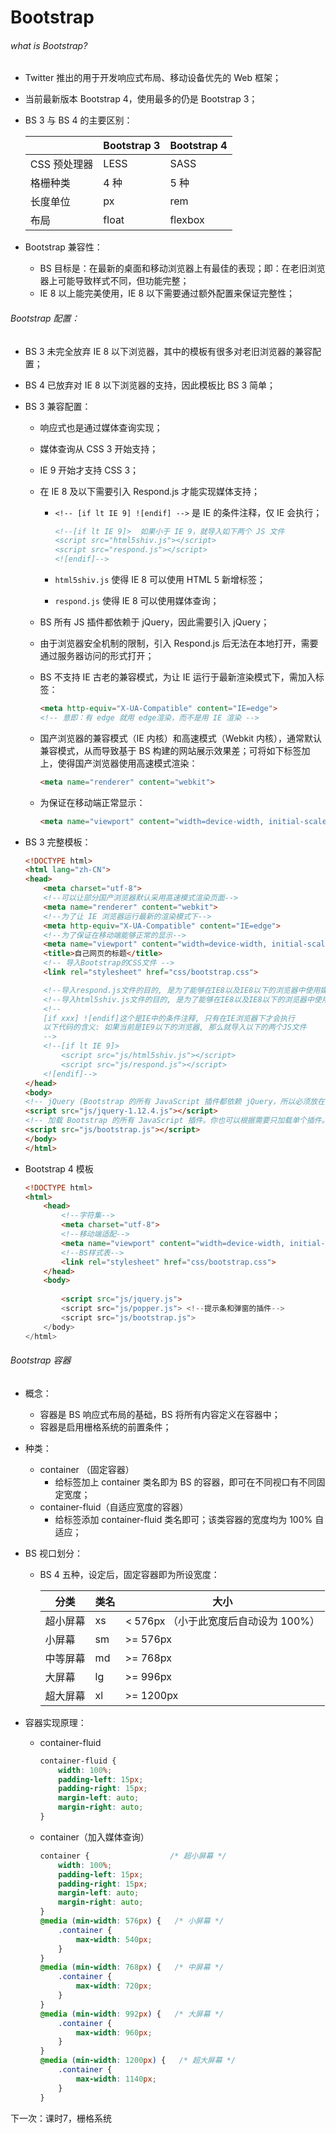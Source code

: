 # Bootstrap

###### what is Bootstrap?

* Twitter 推出的用于开发响应式布局、移动设备优先的 Web 框架；

* 当前最新版本 Bootstrap 4，使用最多的仍是 Bootstrap 3；

* BS 3 与 BS 4 的主要区别：

  |              | Bootstrap 3 | Bootstrap 4 |
  | ------------ | ----------- | ----------- |
  | CSS 预处理器 | LESS        | SASS        |
  | 格栅种类     | 4 种        | 5 种        |
  | 长度单位     | px          | rem         |
  | 布局         | float       | flexbox     |

* Bootstrap 兼容性：
  * BS 目标是：在最新的桌面和移动浏览器上有最佳的表现；即：在老旧浏览器上可能导致样式不同，但功能完整；
  * IE 8 以上能完美使用，IE 8 以下需要通过额外配置来保证完整性；

  

###### Bootstrap 配置：

* BS 3 未完全放弃 IE 8 以下浏览器，其中的模板有很多对老旧浏览器的兼容配置；
* BS 4 已放弃对 IE 8 以下浏览器的支持，因此模板比 BS 3 简单；

* BS 3 兼容配置：

  * 响应式也是通过媒体查询实现；

  * 媒体查询从 CSS 3 开始支持；

  * IE 9 开始才支持 CSS 3；

  * 在 IE 8 及以下需要引入 Respond.js 才能实现媒体支持；

    * `<!-- [if lt IE 9] ![endif] -->` 是 IE 的条件注释，仅 IE 会执行；

      ```html
      <!--[if lt IE 9]>  如果小于 IE 9，就导入如下两个 JS 文件
      <script src="html5shiv.js"></script>
      <script src="respond.js"></script>
      <![endif]-->
      ```

    * `html5shiv.js` 使得 IE 8 可以使用 HTML 5 新增标签；

    * `respond.js` 使得 IE 8 可以使用媒体查询；

  * BS 所有 JS 插件都依赖于 jQuery，因此需要引入 jQuery；

  * 由于浏览器安全机制的限制，引入 Respond.js 后无法在本地打开，需要通过服务器访问的形式打开；

  * BS 不支持 IE 古老的兼容模式，为让 IE 运行于最新渲染模式下，需加入标签：

    ```html
    <meta http-equiv="X-UA-Compatible" content="IE=edge"> 
    <!-- 意即：有 edge 就用 edge渲染，而不是用 IE 渲染 -->
    ```

  * 国产浏览器的兼容模式（IE 内核）和高速模式（Webkit 内核），通常默认兼容模式，从而导致基于 BS 构建的网站展示效果差；可将如下标签加上，使得国产浏览器使用高速模式渲染：

    ```html
    <meta name="renderer" content="webkit">
    ```

  * 为保证在移动端正常显示：

    ```html
    <meta name="viewport" content="width=device-width, initial-scale=1">
    ```

* BS 3 完整模板：

  ```html
  <!DOCTYPE html>
  <html lang="zh-CN">
  <head>
      <meta charset="utf-8">
      <!--可以让部分国产浏览器默认采用高速模式渲染页面-->
      <meta name="renderer" content="webkit">
      <!--为了让 IE 浏览器运行最新的渲染模式下-->
      <meta http-equiv="X-UA-Compatible" content="IE=edge">
      <!--为了保证在移动端能够正常的显示-->
      <meta name="viewport" content="width=device-width, initial-scale=1">
      <title>自己网页的标题</title>
      <!-- 导入Bootstrap的CSS文件 -->
      <link rel="stylesheet" href="css/bootstrap.css">
  
      <!--导入respond.js文件的目的, 是为了能够在IE8以及IE8以下的浏览器中使用媒体查询-->
      <!--导入html5shiv.js文件的目的, 是为了能够在IE8以及IE8以下的浏览器中使用H5新增的标签-->
      <!--
      [if xxx] ![endif]这个是IE中的条件注释, 只有在IE浏览器下才会执行
      以下代码的含义: 如果当前是IE9以下的浏览器, 那么就导入以下的两个JS文件
      -->
      <!--[if lt IE 9]>
          <script src="js/html5shiv.js"></script>
          <script src="js/respond.js"></script>
      <![endif]-->
  </head>
  <body>
  <!-- jQuery (Bootstrap 的所有 JavaScript 插件都依赖 jQuery，所以必须放在前边) -->
  <script src="js/jquery-1.12.4.js"></script>
  <!-- 加载 Bootstrap 的所有 JavaScript 插件。你也可以根据需要只加载单个插件。 -->
  <script src="js/bootstrap.js"></script>
  </body>
  </html>
  ```

  
  
* Bootstrap 4 模板

  ```html
  <!DOCTYPE html>
  <html>
      <head>
          <!--字符集-->
          <meta charset="utf-8">
          <!--移动端适配-->
          <meta name="viewport" content="width=device-width, initial-scale=1, shrink-to-fit=no">
          <!--BS样式表-->
          <link rel="stylesheet" href="css/bootstrap.css">
      </head>
      <body>
          
          <script src="js/jquery.js">
          <script src="js/popper.js"> <!--提示条和弹窗的插件-->
          <script src="js/bootstrap.js">
      </body>
  </html>
  ```




###### Bootstrap 容器

* 概念：
  * 容器是 BS 响应式布局的基础，BS 将所有内容定义在容器中；
  * 容器是启用栅格系统的前置条件；

* 种类：

  * container （固定容器）
    * 给标签加上 container 类名即为 BS 的容器，即可在不同视口有不同固定宽度；
  * container-fluid（自适应宽度的容器）
    * 给标签添加 container-fluid 类名即可；该类容器的宽度均为 100% 自适应；

* BS 视口划分：

  * BS 4 五种，设定后，固定容器即为所设宽度：

    | 分类     | 类名 | 大小                                    |
    | -------- | ---- | --------------------------------------- |
    | 超小屏幕 | xs   | <   576px （小于此宽度后自动设为 100%） |
    | 小屏幕   | sm   | \>= 576px                               |
    | 中等屏幕 | md   | \>= 768px                               |
    | 大屏幕   | lg   | \>= 996px                               |
    | 超大屏幕 | xl   | \>= 1200px                              |

* 容器实现原理：

  * container-fluid

    ```css
    container-fluid {
        width: 100%;
    	padding-left: 15px;
    	padding-right: 15px;
    	margin-left: auto;
    	margin-right: auto;
    }
    ```

  * container（加入媒体查询）

    ```css
    container {                  /* 超小屏幕 */
        width: 100%;
    	padding-left: 15px;
    	padding-right: 15px;
    	margin-left: auto;
    	margin-right: auto;
    }
    @media (min-width: 576px) {   /* 小屏幕 */
        .container {
            max-width: 540px;
        }
    }
    @media (min-width: 768px) {   /* 中屏幕 */
        .container {
            max-width: 720px;
        }
    }
    @media (min-width: 992px) {   /* 大屏幕 */
        .container {
            max-width: 960px;
        }
    }
    @media (min-width: 1200px) {   /* 超大屏幕 */
        .container {
            max-width: 1140px;
        }
    }
    ```

    

下一次：课时7，栅格系统